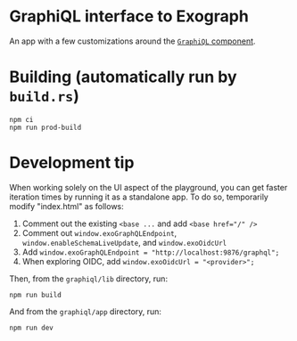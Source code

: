 # GraphiQL interface to Exograph

An app with a few customizations around the [`GraphiQL` component](https://github.com/graphql/graphiql/tree/main/packages/graphiql).

# Building (automatically run by `build.rs`)

```
npm ci
npm run prod-build
```

# Development tip

When working solely on the UI aspect of the playground, you can get faster iteration times by running it as a standalone app. To do so, temporarily modify "index.html" as follows:

1. Comment out the existing `<base ...` and add `<base href="/" />`
2. Comment out `window.exoGraphQLEndpoint`, `window.enableSchemaLiveUpdate`, and `window.exoOidcUrl`
3. Add `window.exoGraphQLEndpoint = "http://localhost:9876/graphql";`
4. When exploring OIDC, add `window.exoOidcUrl = "<provider>";`

Then, from the `graphiql/lib` directory, run:

```
npm run build
```

And from the `graphiql/app` directory, run:

```
npm run dev
```

```

```
